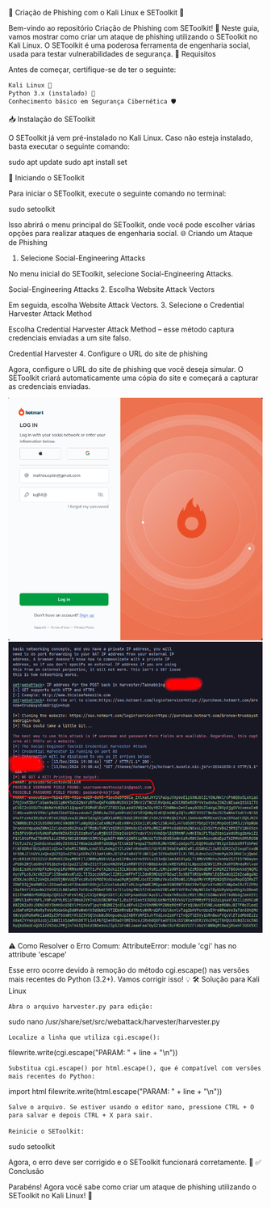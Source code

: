 🚨 Criação de Phishing com o Kali Linux e SEToolkit 🚨

Bem-vindo ao repositório Criação de Phishing com SEToolkit! 🎯
Neste guia, vamos mostrar como criar um ataque de phishing utilizando o SEToolkit no Kali Linux. O SEToolkit é uma poderosa ferramenta de engenharia social, usada para testar vulnerabilidades de segurança.
🔧 Requisitos

Antes de começar, certifique-se de ter o seguinte:

    Kali Linux 🐧
    Python 3.x (instalado) 🐍
    Conhecimento básico em Segurança Cibernética 🛡️

📥 Instalação do SEToolkit

O SEToolkit já vem pré-instalado no Kali Linux. Caso não esteja instalado, basta executar o seguinte comando:

sudo apt update
sudo apt install set

🚀 Iniciando o SEToolkit

Para iniciar o SEToolkit, execute o seguinte comando no terminal:

sudo setoolkit

Isso abrirá o menu principal do SEToolkit, onde você pode escolher várias opções para realizar ataques de engenharia social.
🌐 Criando um Ataque de Phishing
1. Selecione Social-Engineering Attacks

No menu inicial do SEToolkit, selecione Social-Engineering Attacks.

Social-Engineering Attacks
2. Escolha Website Attack Vectors

Em seguida, escolha Website Attack Vectors.
3. Selecione o Credential Harvester Attack Method

Escolha Credential Harvester Attack Method – esse método captura credenciais enviadas a um site falso.

Credential Harvester
4. Configure o URL do site de phishing

Agora, configure o URL do site de phishing que você deseja simular. O SEToolkit criará automaticamente uma cópia do site e começará a capturar as credenciais enviadas.

![Tela de Login](imagens/login.png)
![Terminal com envio de email e senha](imagens/terminal.png)

⚠️ Como Resolver o Erro Comum: AttributeError: module 'cgi' has no attribute 'escape'

Esse erro ocorre devido à remoção do método cgi.escape() nas versões mais recentes do Python (3.2+). Vamos corrigir isso! 💡
🛠️ Solução para Kali Linux

    Abra o arquivo harvester.py para edição:

sudo nano /usr/share/set/src/webattack/harvester/harvester.py

    Localize a linha que utiliza cgi.escape():

filewrite.write(cgi.escape("PARAM: " + line + "\n"))

    Substitua cgi.escape() por html.escape(), que é compatível com versões mais recentes do Python:

import html
filewrite.write(html.escape("PARAM: " + line + "\n"))

    Salve o arquivo. Se estiver usando o editor nano, pressione CTRL + O para salvar e depois CTRL + X para sair.

    Reinicie o SEToolkit:

sudo setoolkit

Agora, o erro deve ser corrigido e o SEToolkit funcionará corretamente. 🙌
✅ Conclusão

Parabéns! Agora você sabe como criar um ataque de phishing utilizando o SEToolkit no Kali Linux! 🎉
